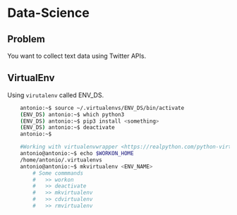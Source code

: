 # Data-Science

## Problem

You want to collect text data using Twitter APIs.

## VirtualEnv

Using `virutalenv` called ENV_DS.

```bash
    antonio:~$ source ~/.virtualenvs/ENV_DS/bin/activate
    (ENV_DS) antonio:~$ which python3
    (ENV_DS) antonio:~$ pip3 install <something>
    (ENV_DS) antonio:~$ deactivate
    antonio:~$

    #Working with virtualenvwrapper <https://realpython.com/python-virtual-environments-a-primer/>
    antonio@antonio:~$ echo $WORKON_HOME
    /home/antonio/.virtualenvs
    antonio@antonio:~$ mkvirtualenv <ENV_NAME>
        # Some commmands
        #   >> workon
        #   >> deactivate
        #   >> mkvirtualenv
        #   >> cdvirtualenv
        #   >> rmvirtualenv
```